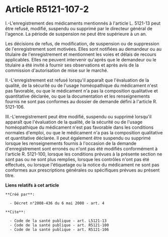 # Article R5121-107-2

I.-L'enregistrement des médicaments mentionnés à l'article L. 5121-13 peut être refusé, modifié, suspendu ou supprimé par le
directeur général de l'agence. La période de suspension ne peut être supérieure à un an. 

Les décisions de refus, de modification, de suspension ou de suppression de l'enregistrement sont motivées. Elles sont
notifiées au demandeur ou au titulaire de l'enregistrement et mentionnent les voies et délais de recours applicables. Elles
ne peuvent intervenir qu'après que le demandeur ou le titulaire a été invité à fournir ses observations et après avis de la
commission d'autorisation de mise sur le marché. 

II.-L'enregistrement est refusé lorsqu'il apparaît que l'évaluation de la qualité, de la sécurité ou de l'usage homéopathique
du médicament n'est pas favorable, ou que le médicament n'a pas la composition qualitative et quantitative déclarée, ou que
la documentation et les renseignements fournis ne sont pas conformes au dossier de demande défini à l'article R. 5121-106. 

III.-L'enregistrement peut être modifié, suspendu ou supprimé lorsqu'il apparaît que l'évaluation de la qualité, de la
sécurité ou de l'usage homéopathique du médicament n'est pas favorable dans les conditions normales d'emploi, ou que le
médicament n'a pas la composition qualitative et quantitative déclarée. Il peut également être suspendu ou supprimé lorsque
les renseignements fournis à l'occasion de la demande d'enregistrement sont erronés ou n'ont pas été modifiés conformément à
l'article R. 5121-100, lorsque les conditions prévues à la présente section ne sont pas ou ne sont plus remplies, lorsque les
contrôles n'ont pas été effectués, ou lorsque l'étiquetage ou la notice du médicament ne sont pas conformes aux prescriptions
générales ou spécifiques prévues au présent titre.

**Liens relatifs à cet article**

	**Créé par**:

	  - Décret n°2008-436 du 6 mai 2008 - art. 4

	**Cite**:

	  - Code de la santé publique - art. L5121-13
	  - Code de la santé publique - art. R5121-100
	  - Code de la santé publique - art. R5121-106
